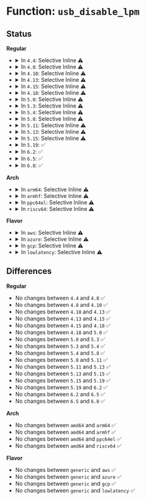 # Function: <code>usb_disable_lpm</code>

## Status
<b>Regular</b>
<ul>
<li>
<details>
<summary>In <code>4.4</code>: Selective Inline ⚠️</summary>

```c
int usb_disable_lpm(struct usb_device *udev);
```

**Collision:** Unique Global

**Inline:** Selective

**Transformation:** False

**Instances:**

```
In drivers/usb/core/hub.c (ffffffff81605060)
Location: drivers/usb/core/hub.c:4035
Inline: True
Direct callers:
  - drivers/usb/core/hub.c:usb_unlocked_disable_lpm
  - drivers/usb/core/message.c:usb_set_interface
  - drivers/usb/core/message.c:usb_reset_configuration
  - drivers/usb/core/message.c:usb_set_configuration
```
**Symbols:**

```
ffffffff81605060-ffffffff8160510f: usb_disable_lpm (STB_GLOBAL)
```
</details>
</li>
<li>
<details>
<summary>In <code>4.8</code>: Selective Inline ⚠️</summary>

```c
int usb_disable_lpm(struct usb_device *udev);
```

**Collision:** Unique Global

**Inline:** Selective

**Transformation:** False

**Instances:**

```
In drivers/usb/core/hub.c (ffffffff81664e00)
Location: drivers/usb/core/hub.c:4036
Inline: True
Direct callers:
  - drivers/usb/core/hub.c:usb_unlocked_disable_lpm
  - drivers/usb/core/message.c:usb_set_configuration
  - drivers/usb/core/message.c:usb_reset_configuration
  - drivers/usb/core/message.c:usb_set_interface
  - drivers/usb/core/port.c:usb3_lpm_permit_store
```
**Symbols:**

```
ffffffff81664e00-ffffffff81664eaf: usb_disable_lpm (STB_GLOBAL)
```
</details>
</li>
<li>
<details>
<summary>In <code>4.10</code>: Selective Inline ⚠️</summary>

```c
int usb_disable_lpm(struct usb_device *udev);
```

**Collision:** Unique Global

**Inline:** Selective

**Transformation:** False

**Instances:**

```
In drivers/usb/core/hub.c (ffffffff81692920)
Location: drivers/usb/core/hub.c:3962
Inline: True
Direct callers:
  - drivers/usb/core/hub.c:usb_unlocked_disable_lpm
  - drivers/usb/core/message.c:usb_set_configuration
  - drivers/usb/core/message.c:usb_reset_configuration
  - drivers/usb/core/message.c:usb_set_interface
  - drivers/usb/core/port.c:usb3_lpm_permit_store
```
**Symbols:**

```
ffffffff81692920-ffffffff816929cf: usb_disable_lpm (STB_GLOBAL)
```
</details>
</li>
<li>
<details>
<summary>In <code>4.13</code>: Selective Inline ⚠️</summary>

```c
int usb_disable_lpm(struct usb_device *udev);
```

**Collision:** Unique Global

**Inline:** Selective

**Transformation:** False

**Instances:**

```
In drivers/usb/core/hub.c (ffffffff816a8250)
Location: drivers/usb/core/hub.c:3981
Inline: True
Direct callers:
  - drivers/usb/core/hub.c:usb_unlocked_disable_lpm
  - drivers/usb/core/message.c:usb_set_configuration
  - drivers/usb/core/message.c:usb_reset_configuration
  - drivers/usb/core/message.c:usb_set_interface
  - drivers/usb/core/port.c:usb3_lpm_permit_store
```
**Symbols:**

```
ffffffff816a8250-ffffffff816a8303: usb_disable_lpm (STB_GLOBAL)
```
</details>
</li>
<li>
<details>
<summary>In <code>4.15</code>: Selective Inline ⚠️</summary>

```c
int usb_disable_lpm(struct usb_device *udev);
```

**Collision:** Unique Global

**Inline:** Selective

**Transformation:** False

**Instances:**

```
In drivers/usb/core/hub.c (ffffffff81713430)
Location: drivers/usb/core/hub.c:3984
Inline: True
Direct callers:
  - drivers/usb/core/hub.c:usb_unlocked_disable_lpm
  - drivers/usb/core/message.c:usb_set_configuration
  - drivers/usb/core/message.c:usb_reset_configuration
  - drivers/usb/core/message.c:usb_set_interface
  - drivers/usb/core/port.c:usb3_lpm_permit_store
```
**Symbols:**

```
ffffffff81713430-ffffffff817134e3: usb_disable_lpm (STB_GLOBAL)
```
</details>
</li>
<li>
<details>
<summary>In <code>4.18</code>: Selective Inline ⚠️</summary>

```c
int usb_disable_lpm(struct usb_device *udev);
```

**Collision:** Unique Global

**Inline:** Selective

**Transformation:** False

**Instances:**

```
In drivers/usb/core/hub.c (ffffffff817522a0)
Location: drivers/usb/core/hub.c:4035
Inline: True
Direct callers:
  - drivers/usb/core/hub.c:usb_unlocked_disable_lpm
  - drivers/usb/core/message.c:usb_set_configuration
  - drivers/usb/core/message.c:usb_reset_configuration
  - drivers/usb/core/message.c:usb_set_interface
  - drivers/usb/core/port.c:usb3_lpm_permit_store
```
**Symbols:**

```
ffffffff817522a0-ffffffff8175234f: usb_disable_lpm (STB_GLOBAL)
```
</details>
</li>
<li>
<details>
<summary>In <code>5.0</code>: Selective Inline ⚠️</summary>

```c
int usb_disable_lpm(struct usb_device *udev);
```

**Collision:** Unique Global

**Inline:** Selective

**Transformation:** False

**Instances:**

```
In drivers/usb/core/hub.c (ffffffff81776720)
Location: drivers/usb/core/hub.c:4097
Inline: True
Direct callers:
  - drivers/usb/core/hub.c:usb_unlocked_disable_lpm
  - drivers/usb/core/message.c:usb_set_configuration
  - drivers/usb/core/message.c:usb_reset_configuration
  - drivers/usb/core/message.c:usb_set_interface
  - drivers/usb/core/port.c:usb3_lpm_permit_store
```
**Symbols:**

```
ffffffff81776720-ffffffff817767cf: usb_disable_lpm (STB_GLOBAL)
```
</details>
</li>
<li>
<details>
<summary>In <code>5.3</code>: Selective Inline ⚠️</summary>

```c
int usb_disable_lpm(struct usb_device *udev);
```

**Collision:** Unique Global

**Inline:** Selective

**Transformation:** False

**Instances:**

```
In drivers/usb/core/hub.c (ffffffff817b4580)
Location: drivers/usb/core/hub.c:4144
Inline: True
Direct callers:
  - drivers/usb/core/hub.c:usb_unlocked_disable_lpm
  - drivers/usb/core/message.c:usb_set_configuration
  - drivers/usb/core/message.c:usb_reset_configuration
  - drivers/usb/core/message.c:usb_set_interface
  - drivers/usb/core/port.c:usb3_lpm_permit_store
```
**Symbols:**

```
ffffffff817b4580-ffffffff817b462c: usb_disable_lpm (STB_GLOBAL)
```
</details>
</li>
<li>
<details>
<summary>In <code>5.4</code>: Selective Inline ⚠️</summary>

```c
int usb_disable_lpm(struct usb_device *udev);
```

**Collision:** Unique Global

**Inline:** Selective

**Transformation:** False

**Instances:**

```
In drivers/usb/core/hub.c (ffffffff817e4cb0)
Location: drivers/usb/core/hub.c:4192
Inline: True
Direct callers:
  - drivers/usb/core/hub.c:usb_unlocked_disable_lpm
  - drivers/usb/core/message.c:usb_set_configuration
  - drivers/usb/core/message.c:usb_reset_configuration
  - drivers/usb/core/message.c:usb_set_interface
  - drivers/usb/core/port.c:usb3_lpm_permit_store
```
**Symbols:**

```
ffffffff817e4cb0-ffffffff817e4d5c: usb_disable_lpm (STB_GLOBAL)
```
</details>
</li>
<li>
<details>
<summary>In <code>5.8</code>: Selective Inline ⚠️</summary>

```c
int usb_disable_lpm(struct usb_device *udev);
```

**Collision:** Unique Global

**Inline:** Selective

**Transformation:** False

**Instances:**

```
In drivers/usb/core/hub.c (ffffffff818b42c0)
Location: drivers/usb/core/hub.c:4206
Inline: True
Direct callers:
  - drivers/usb/core/hub.c:usb_reset_and_verify_device
  - drivers/usb/core/message.c:usb_set_configuration
  - drivers/usb/core/message.c:usb_reset_configuration
  - drivers/usb/core/message.c:usb_set_interface
  - drivers/usb/core/port.c:usb3_lpm_permit_store
```
**Symbols:**

```
ffffffff818b42c0-ffffffff818b436c: usb_disable_lpm (STB_GLOBAL)
```
</details>
</li>
<li>
<details>
<summary>In <code>5.11</code>: Selective Inline ⚠️</summary>

```c
int usb_disable_lpm(struct usb_device *udev);
```

**Collision:** Unique Global

**Inline:** Selective

**Transformation:** False

**Instances:**

```
In drivers/usb/core/hub.c (ffffffff818c2c30)
Location: drivers/usb/core/hub.c:4224
Inline: True
Direct callers:
  - drivers/usb/core/hub.c:usb_reset_and_verify_device
  - drivers/usb/core/message.c:usb_set_configuration
  - drivers/usb/core/message.c:usb_reset_configuration
  - drivers/usb/core/message.c:usb_set_interface
  - drivers/usb/core/port.c:usb3_lpm_permit_store
```
**Symbols:**

```
ffffffff818c2c30-ffffffff818c2cdc: usb_disable_lpm (STB_GLOBAL)
```
</details>
</li>
<li>
<details>
<summary>In <code>5.13</code>: Selective Inline ⚠️</summary>

```c
int usb_disable_lpm(struct usb_device *udev);
```

**Collision:** Unique Global

**Inline:** Selective

**Transformation:** False

**Instances:**

```
In drivers/usb/core/hub.c (ffffffff818a5c20)
Location: drivers/usb/core/hub.c:4344
Inline: True
Direct callers:
  - drivers/usb/core/hub.c:usb_reset_and_verify_device
  - drivers/usb/core/message.c:usb_set_configuration
  - drivers/usb/core/message.c:usb_reset_configuration
  - drivers/usb/core/message.c:usb_set_interface
  - drivers/usb/core/port.c:usb3_lpm_permit_store
```
**Symbols:**

```
ffffffff818a5c20-ffffffff818a5ccc: usb_disable_lpm (STB_GLOBAL)
```
</details>
</li>
<li>
<details>
<summary>In <code>5.15</code>: Selective Inline ⚠️</summary>

```c
int usb_disable_lpm(struct usb_device *udev);
```

**Collision:** Unique Global

**Inline:** Selective

**Transformation:** False

**Instances:**

```
In drivers/usb/core/hub.c (ffffffff8193aa80)
Location: drivers/usb/core/hub.c:4348
Inline: True
Direct callers:
  - drivers/usb/core/hub.c:usb_reset_and_verify_device
  - drivers/usb/core/message.c:usb_set_configuration
  - drivers/usb/core/message.c:usb_reset_configuration
  - drivers/usb/core/message.c:usb_set_interface
  - drivers/usb/core/port.c:usb3_lpm_permit_store
```
**Symbols:**

```
ffffffff8193aa80-ffffffff8193ab2c: usb_disable_lpm (STB_GLOBAL)
```
</details>
</li>
<li>
<details>
<summary>In <code>5.19</code>: ✅</summary>

```c
int usb_disable_lpm(struct usb_device *udev);
```

**Collision:** Unique Global

**Inline:** No

**Transformation:** False

**Instances:**

```
In drivers/usb/core/hub.c (ffffffff81a92720)
Location: drivers/usb/core/hub.c:4354
Inline: False
Direct callers:
  - drivers/usb/core/hub.c:usb_unlocked_disable_lpm
  - drivers/usb/core/message.c:usb_set_configuration
  - drivers/usb/core/message.c:usb_reset_configuration
  - drivers/usb/core/message.c:usb_set_interface
  - drivers/usb/core/port.c:usb3_lpm_permit_store
```
**Symbols:**

```
ffffffff81a92720-ffffffff81a927df: usb_disable_lpm (STB_GLOBAL)
```
</details>
</li>
<li>
<details>
<summary>In <code>6.2</code>: ✅</summary>

```c
int usb_disable_lpm(struct usb_device *udev);
```

**Collision:** Unique Global

**Inline:** No

**Transformation:** False

**Instances:**

```
In drivers/usb/core/hub.c (ffffffff81c14890)
Location: drivers/usb/core/hub.c:4345
Inline: False
Direct callers:
  - drivers/usb/core/hub.c:usb_unlocked_disable_lpm
  - drivers/usb/core/message.c:usb_set_configuration
  - drivers/usb/core/message.c:usb_reset_configuration
  - drivers/usb/core/message.c:usb_set_interface
  - drivers/usb/core/port.c:usb3_lpm_permit_store
```
**Symbols:**

```
ffffffff81c14890-ffffffff81c1494f: usb_disable_lpm (STB_GLOBAL)
```
</details>
</li>
<li>
<details>
<summary>In <code>6.5</code>: ✅</summary>

```c
int usb_disable_lpm(struct usb_device *udev);
```

**Collision:** Unique Global

**Inline:** No

**Transformation:** False

**Instances:**

```
In drivers/usb/core/hub.c (ffffffff81c7b690)
Location: drivers/usb/core/hub.c:4365
Inline: False
Direct callers:
  - drivers/usb/core/hub.c:usb_unlocked_disable_lpm
  - drivers/usb/core/message.c:usb_set_configuration
  - drivers/usb/core/message.c:usb_reset_configuration
  - drivers/usb/core/message.c:usb_set_interface
  - drivers/usb/core/port.c:usb3_lpm_permit_store
```
**Symbols:**

```
ffffffff81c7b690-ffffffff81c7b74f: usb_disable_lpm (STB_GLOBAL)
```
</details>
</li>
<li>
<details>
<summary>In <code>6.8</code>: ✅</summary>

```c
int usb_disable_lpm(struct usb_device *udev);
```

**Collision:** Unique Global

**Inline:** No

**Transformation:** False

**Instances:**

```
In drivers/usb/core/hub.c (ffffffff81d302e0)
Location: drivers/usb/core/hub.c:4374
Inline: False
Direct callers:
  - drivers/usb/core/hub.c:usb_unlocked_disable_lpm
  - drivers/usb/core/message.c:usb_set_configuration
  - drivers/usb/core/message.c:usb_reset_configuration
  - drivers/usb/core/message.c:usb_set_interface
  - drivers/usb/core/port.c:usb3_lpm_permit_store
```
**Symbols:**

```
ffffffff81d302e0-ffffffff81d3039f: usb_disable_lpm (STB_GLOBAL)
```
</details>
</li>
</ul>
<b>Arch</b>
<ul>
<li>
<details>
<summary>In <code>arm64</code>: Selective Inline ⚠️</summary>

```c
int usb_disable_lpm(struct usb_device *udev);
```

**Collision:** Unique Global

**Inline:** Selective

**Transformation:** False

**Instances:**

```
In drivers/usb/core/hub.c (ffff800010a135a8)
Location: drivers/usb/core/hub.c:4192
Inline: True
Direct callers:
  - drivers/usb/core/hub.c:usb_unlocked_disable_lpm
  - drivers/usb/core/message.c:usb_set_configuration
  - drivers/usb/core/message.c:usb_reset_configuration
  - drivers/usb/core/message.c:usb_set_interface
  - drivers/usb/core/port.c:usb3_lpm_permit_store
```
**Symbols:**

```
ffff800010a135a8-ffff800010a13668: usb_disable_lpm (STB_GLOBAL)
```
</details>
</li>
<li>
<details>
<summary>In <code>armhf</code>: Selective Inline ⚠️</summary>

```c
int usb_disable_lpm(struct usb_device *udev);
```

**Collision:** Unique Global

**Inline:** Selective

**Transformation:** False

**Instances:**

```
In drivers/usb/core/hub.c (c0aebe0c)
Location: drivers/usb/core/hub.c:4192
Inline: True
Direct callers:
  - drivers/usb/core/hub.c:usb_unlocked_disable_lpm
  - drivers/usb/core/message.c:usb_set_configuration
  - drivers/usb/core/message.c:usb_reset_configuration
  - drivers/usb/core/message.c:usb_set_interface
  - drivers/usb/core/port.c:usb3_lpm_permit_store
```
**Symbols:**

```
c0aebe0c-c0aebee0: usb_disable_lpm (STB_GLOBAL)
```
</details>
</li>
<li>
<details>
<summary>In <code>ppc64el</code>: Selective Inline ⚠️</summary>

```c
int usb_disable_lpm(struct usb_device *udev);
```

**Collision:** Unique Global

**Inline:** Selective

**Transformation:** False

**Instances:**

```
In drivers/usb/core/hub.c (c000000000acb700)
Location: drivers/usb/core/hub.c:4192
Inline: True
Direct callers:
  - drivers/usb/core/hub.c:usb_unlocked_disable_lpm
  - drivers/usb/core/message.c:usb_set_configuration
  - drivers/usb/core/message.c:usb_reset_configuration
  - drivers/usb/core/message.c:usb_set_interface
  - drivers/usb/core/port.c:usb3_lpm_permit_store
```
**Symbols:**

```
c000000000acb700-c000000000acb814: usb_disable_lpm (STB_GLOBAL)
```
</details>
</li>
<li>
<details>
<summary>In <code>riscv64</code>: Selective Inline ⚠️</summary>

```c
int usb_disable_lpm(struct usb_device *udev);
```

**Collision:** Unique Global

**Inline:** Selective

**Transformation:** False

**Instances:**

```
In drivers/usb/core/hub.c (ffffffe000639018)
Location: drivers/usb/core/hub.c:4192
Inline: True
Direct callers:
  - drivers/usb/core/hub.c:usb_unlocked_disable_lpm
  - drivers/usb/core/message.c:usb_set_configuration
  - drivers/usb/core/message.c:usb_reset_configuration
  - drivers/usb/core/message.c:usb_set_interface
  - drivers/usb/core/port.c:usb3_lpm_permit_store
```
**Symbols:**

```
ffffffe000639018-ffffffe0006390b4: usb_disable_lpm (STB_GLOBAL)
```
</details>
</li>
</ul>
<b>Flavor</b>
<ul>
<li>
<details>
<summary>In <code>aws</code>: Selective Inline ⚠️</summary>

```c
int usb_disable_lpm(struct usb_device *udev);
```

**Collision:** Unique Global

**Inline:** Selective

**Transformation:** False

**Instances:**

```
In drivers/usb/core/hub.c (ffffffff8179d090)
Location: drivers/usb/core/hub.c:4192
Inline: True
Direct callers:
  - drivers/usb/core/hub.c:usb_unlocked_disable_lpm
  - drivers/usb/core/message.c:usb_set_configuration
  - drivers/usb/core/message.c:usb_reset_configuration
  - drivers/usb/core/message.c:usb_set_interface
  - drivers/usb/core/port.c:usb3_lpm_permit_store
```
**Symbols:**

```
ffffffff8179d090-ffffffff8179d13c: usb_disable_lpm (STB_GLOBAL)
```
</details>
</li>
<li>
<details>
<summary>In <code>azure</code>: Selective Inline ⚠️</summary>

```c
int usb_disable_lpm(struct usb_device *udev);
```

**Collision:** Unique Global

**Inline:** Selective

**Transformation:** False

**Instances:**

```
In drivers/usb/core/hub.c (ffffffff8178ed20)
Location: drivers/usb/core/hub.c:4192
Inline: True
Direct callers:
  - drivers/usb/core/hub.c:usb_unlocked_disable_lpm
  - drivers/usb/core/message.c:usb_set_configuration
  - drivers/usb/core/message.c:usb_reset_configuration
  - drivers/usb/core/message.c:usb_set_interface
  - drivers/usb/core/port.c:usb3_lpm_permit_store
```
**Symbols:**

```
ffffffff8178ed20-ffffffff8178edcc: usb_disable_lpm (STB_GLOBAL)
```
</details>
</li>
<li>
<details>
<summary>In <code>gcp</code>: Selective Inline ⚠️</summary>

```c
int usb_disable_lpm(struct usb_device *udev);
```

**Collision:** Unique Global

**Inline:** Selective

**Transformation:** False

**Instances:**

```
In drivers/usb/core/hub.c (ffffffff817d9b30)
Location: drivers/usb/core/hub.c:4192
Inline: True
Direct callers:
  - drivers/usb/core/hub.c:usb_unlocked_disable_lpm
  - drivers/usb/core/message.c:usb_set_configuration
  - drivers/usb/core/message.c:usb_reset_configuration
  - drivers/usb/core/message.c:usb_set_interface
  - drivers/usb/core/port.c:usb3_lpm_permit_store
```
**Symbols:**

```
ffffffff817d9b30-ffffffff817d9bdc: usb_disable_lpm (STB_GLOBAL)
```
</details>
</li>
<li>
<details>
<summary>In <code>lowlatency</code>: Selective Inline ⚠️</summary>

```c
int usb_disable_lpm(struct usb_device *udev);
```

**Collision:** Unique Global

**Inline:** Selective

**Transformation:** False

**Instances:**

```
In drivers/usb/core/hub.c (ffffffff817f3ea0)
Location: drivers/usb/core/hub.c:4192
Inline: True
Direct callers:
  - drivers/usb/core/hub.c:usb_unlocked_disable_lpm
  - drivers/usb/core/message.c:usb_set_configuration
  - drivers/usb/core/message.c:usb_reset_configuration
  - drivers/usb/core/message.c:usb_set_interface
  - drivers/usb/core/port.c:usb3_lpm_permit_store
```
**Symbols:**

```
ffffffff817f3ea0-ffffffff817f3f4c: usb_disable_lpm (STB_GLOBAL)
```
</details>
</li>
</ul>

## Differences
<b>Regular</b>
<ul>
<li>
No changes between <code>4.4</code> and <code>4.8</code> ✅
</li>
<li>
No changes between <code>4.8</code> and <code>4.10</code> ✅
</li>
<li>
No changes between <code>4.10</code> and <code>4.13</code> ✅
</li>
<li>
No changes between <code>4.13</code> and <code>4.15</code> ✅
</li>
<li>
No changes between <code>4.15</code> and <code>4.18</code> ✅
</li>
<li>
No changes between <code>4.18</code> and <code>5.0</code> ✅
</li>
<li>
No changes between <code>5.0</code> and <code>5.3</code> ✅
</li>
<li>
No changes between <code>5.3</code> and <code>5.4</code> ✅
</li>
<li>
No changes between <code>5.4</code> and <code>5.8</code> ✅
</li>
<li>
No changes between <code>5.8</code> and <code>5.11</code> ✅
</li>
<li>
No changes between <code>5.11</code> and <code>5.13</code> ✅
</li>
<li>
No changes between <code>5.13</code> and <code>5.15</code> ✅
</li>
<li>
No changes between <code>5.15</code> and <code>5.19</code> ✅
</li>
<li>
No changes between <code>5.19</code> and <code>6.2</code> ✅
</li>
<li>
No changes between <code>6.2</code> and <code>6.5</code> ✅
</li>
<li>
No changes between <code>6.5</code> and <code>6.8</code> ✅
</li>
</ul>
<b>Arch</b>
<ul>
<li>
No changes between <code>amd64</code> and <code>arm64</code> ✅
</li>
<li>
No changes between <code>amd64</code> and <code>armhf</code> ✅
</li>
<li>
No changes between <code>amd64</code> and <code>ppc64el</code> ✅
</li>
<li>
No changes between <code>amd64</code> and <code>riscv64</code> ✅
</li>
</ul>
<b>Flavor</b>
<ul>
<li>
No changes between <code>generic</code> and <code>aws</code> ✅
</li>
<li>
No changes between <code>generic</code> and <code>azure</code> ✅
</li>
<li>
No changes between <code>generic</code> and <code>gcp</code> ✅
</li>
<li>
No changes between <code>generic</code> and <code>lowlatency</code> ✅
</li>
</ul>
